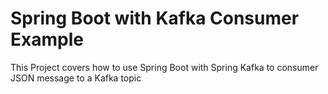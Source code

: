 # Spring Boot with Kafka Consumer Example

This Project covers how to use Spring Boot with Spring Kafka to consumer JSON message to a Kafka topic


